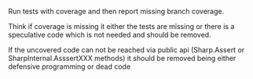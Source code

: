 Run tests with coverage and then report missing branch coverage. 

Think if coverage is missing it either the tests are missing or 
there is a speculative code which is not needed and should be removed. 

If the uncovered code can not be reached via public api (Sharp.Assert or SharpInternal.AsssertXXX methods) 
it should be removed being either defensive programming or dead code  